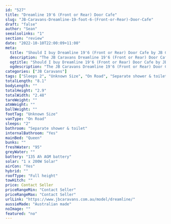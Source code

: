 ```yaml
---
id: "527"
title: "Dreamline 19'6 (Front or Rear) Door Cafe"
slug: "JB-Caravans-Dreamline-19-foot-6-(Front-or-Rear)-Door-Cafe"
draft: "false"
author: "Sean"
seealsolinks: "1"
section: "review"
date: "2022-10-10T22:00:09+11:00"
meta:
  title: "Should I buy Dreamline 19'6 (Front or Rear) Door Cafe by JB Caravans?"
  description: "The JB Caravans Dreamline 19'6 (Front or Rear) Door Cafe is classed as On Road, and sleeps 2 people. It is Australian made and comes in at Unknown Size. It generally has Separate shower & toilet."
  ogtitle: "Should I buy Dreamline 19'6 (Front or Rear) Door Cafe by JB Caravans?"
  ogdescription: "The JB Caravans Dreamline 19'6 (Front or Rear) Door Cafe is classed as On Road, and sleeps 2 people. It is Australian made and comes in at Unknown Size. It generally has Separate shower & toilet."
categories: ["JB Caravans"]
tags: ["Sleeps 2", "Unknown Size", "On Road", "Separate shower & toilet", "Full height", "Price Unknown", "Australian made"]
totalLength: "8.1"
bodyLength: ""
totalHeight: "2.9"
totalWidth: "2.48"
tareWeight: ""
atmWeight: ""
ballWeight: ""
footTag: "Unknown Size"
vanType: "On Road"
sleeps: "2"
bathroom: "Separate shower & toilet"
internalBathroom: "Yes"
mainBed: "Queen"
bunks: ""
freshWater: "95"
greyWater: ""
battery: "135 Ah AGM battery"
solar: "1 x 200W Solar"
airCon: "Yes"
hybrid: ""
roofType: "Full height"
towHitch: ""
price: Contact Seller
priceRangeMin: "Contact Seller"
priceRangeMax: "Contact Seller"
urlLink: "https://www.jbcaravans.com.au/model/dreamline/"
aussieMade: "Australian made"
noImage: ""
featured: "no"
---
```

